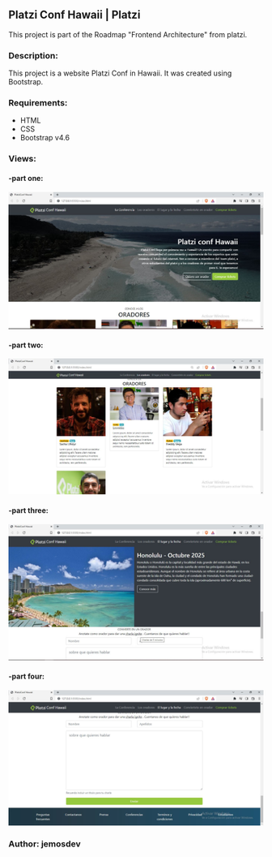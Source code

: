 ## Platzi Conf Hawaii | Platzi
This project is part of the Roadmap "Frontend Architecture" from platzi.

### **Description:**
This project is a website Platzi Conf in Hawaii. It was created using Bootstrap.

### **Requirements:**
- HTML
- CSS
- Bootstrap v4.6

### **Views:**

#### -part one:
![](https://github.com/jemosdev/Conf-Hawaii-Platzi/blob/main/assets/images/Clipboard01.jpg)

#### -part two:
![](https://github.com/jemosdev/Conf-Hawaii-Platzi/blob/main/assets/images/Clipboard02.jpg)

#### -part three:
![](https://github.com/jemosdev/Conf-Hawaii-Platzi/blob/main/assets/images/Clipboard03.jpg)

#### -part four:
![](https://github.com/jemosdev/Conf-Hawaii-Platzi/blob/main/assets/images/Clipboard04.jpg)


### Author: jemosdev

